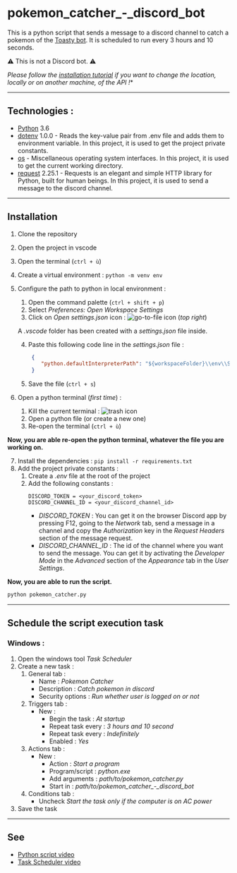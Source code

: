 # pokemon_catcher_-_discord_bot

This is a python script that sends a message to a discord channel to catch a pokemon of the [Toasty bot](https://toastybot.com/features). It is scheduled to run every 3 hours and 10 seconds.

:warning: This is not a Discord bot. :warning:

*Please follow the [installation tutorial](#installation) if you want to change the location, locally or on another machine, of the API !**

---

## Technologies :
- [Python](https://www.python.org/) 3.6
- [dotenv](https://pypi.org/project/python-dotenv/) 1.0.0 - Reads the key-value pair from .env file and adds them to environment variable. In this project, it is used to get the project private constants.
- [os](https://docs.python.org/3/library/os.html) - Miscellaneous operating system interfaces. In this project, it is used to get the current working directory.
- [request](https://pypi.org/project/requests/) 2.25.1 - Requests is an elegant and simple HTTP library for Python, built for human beings. In this project, it is used to send a message to the discord channel.

---

## Installation

1. Clone the repository
2. Open the project in vscode
3. Open the terminal (```ctrl + ù```)
4. Create a virtual environment : ```python -m venv env```
5. Configure the path to python in local environment :
   1. Open the command palette (```ctrl + shift + p```)
   2. Select *Preferences: Open Workspace Settings*
   3. Click on *Open settings.json* icon : ![go-to-file icon](https://raw.githubusercontent.com/microsoft/vscode-codicons/main/src/icons/go-to-file.svg) (*top right*)
   
   A *.vscode* folder has been created with a *settings.json* file inside.

   4. Paste this following code line in the *settings.json* file :
        ```json
         {    
            "python.defaultInterpreterPath": "${workspaceFolder}\\env\\Scripts\\python"
         }
        ```
   5. Save the file (```ctrl + s```)
6. Open a python terminal (*first time*) :
   1. Kill the current terminal : ![trash icon](https://raw.githubusercontent.com/microsoft/vscode-codicons/main/src/icons/trash.svg)
   2. Open a python file (or create a new one)
   3. Re-open the terminal (```ctrl + ù```)

**Now, you are able re-open the python terminal, whatever the file you are working on.**

7. Install the dependencies : ```pip install -r requirements.txt```
8. Add the project private constants :
   1. Create a *.env* file at the root of the project
   2. Add the following constants :
      ```env
      DISCORD_TOKEN = <your_discord_token>
      DISCORD_CHANNEL_ID = <your_discord_channel_id>
      ```
      - *DISCORD_TOKEN* : You can get it on the browser Discord app by pressing F12, going to the *Network* tab, send a message in a channel and copy the *Authorization* key in the *Request Headers* section of the message request.
      - *DISCORD_CHANNEL_ID* : The id of the channel where you want to send the message. You can get it by activating the *Developer Mode* in the *Advanced* section of the *Appearance* tab in the *User Settings*.

**Now, you are able to run the script.**
```bash
python pokemon_catcher.py
```

---

## Schedule the script execution task

### Windows :
1. Open the windows tool *Task Scheduler*
2. Create a new task :
   1. General tab :
      - Name : *Pokemon Catcher*
      - Description : *Catch pokemon in discord*
      - Security options : *Run whether user is logged on or not*
   2. Triggers tab :
      - New :
         - Begin the task : *At startup*
         - Repeat task every : *3 hours and 10 second*
         - Repeat task every : *Indefinitely*
         - Enabled : *Yes*
   3. Actions tab :
      - New :
         - Action : *Start a program*
         - Program/script : *python.exe*
         - Add arguments : *path/to/pokemon_catcher.py*
         - Start in : *path/to/pokemon_catcher_-_discord_bot*
   4. Conditions tab :
      - Uncheck *Start the task only if the computer is on AC power*
3. Save the task

---

## See
- [Python script video](https://www.youtube.com/watch?v=DArlLAq56Mo)
- [Task Scheduler video](https://www.youtube.com/watch?v=ic4lUiDTbVI)